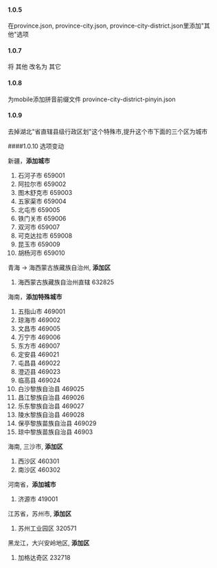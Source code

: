 #### 1.0.5
在province.json, province-city.json, province-city-district.json里添加"其他"选项

#### 1.0.7
将 其他 改名为 其它


#### 1.0.8
为mobile添加拼音前缀文件 province-city-district-pinyin.json


#### 1.0.9
去掉湖北"省直辖县级行政区划"这个特殊市,提升这个市下面的三个区为城市



####1.0.10
选项变动

新疆，**添加城市**
1. 石河子市 659001
2. 阿拉尔市 659002
3. 图木舒克市 659003
4. 五家渠市 659004
5. 北屯市 659005
6. 铁门关市 659006
7. 双河市 659007
8. 可克达拉市 659008
9. 昆玉市 659009
10. 胡杨河市 659010


青海 -> 海西蒙古族藏族自治州, **添加区**
1. 海西蒙古族藏族自治州直辖 632825


海南，**添加特殊城市**
1. 五指山市 469001
2. 琼海市 469002
3. 文昌市 469005
4. 万宁市 469006
5. 东方市 469007
6. 定安县 469021
7. 屯昌县 469022
8. 澄迈县 469023
9. 临高县 469024
10. 白沙黎族自治县 469025
11. 昌江黎族自治县 469026
12. 乐东黎族自治县 469027
13. 陵水黎族自治县 469028
14. 保亭黎族苗族自治县 469029
15. 琼中黎族苗族自治县 46903


海南, 三沙市, **添加区**
1. 西沙区 460301
2. 南沙区 460302


河南省，**添加城市**
1. 济源市 419001


江苏省，苏州市, **添加区**
1. 苏州工业园区 320571


黑龙江，大兴安岭地区, **添加区**
1.  加格达奇区 232718